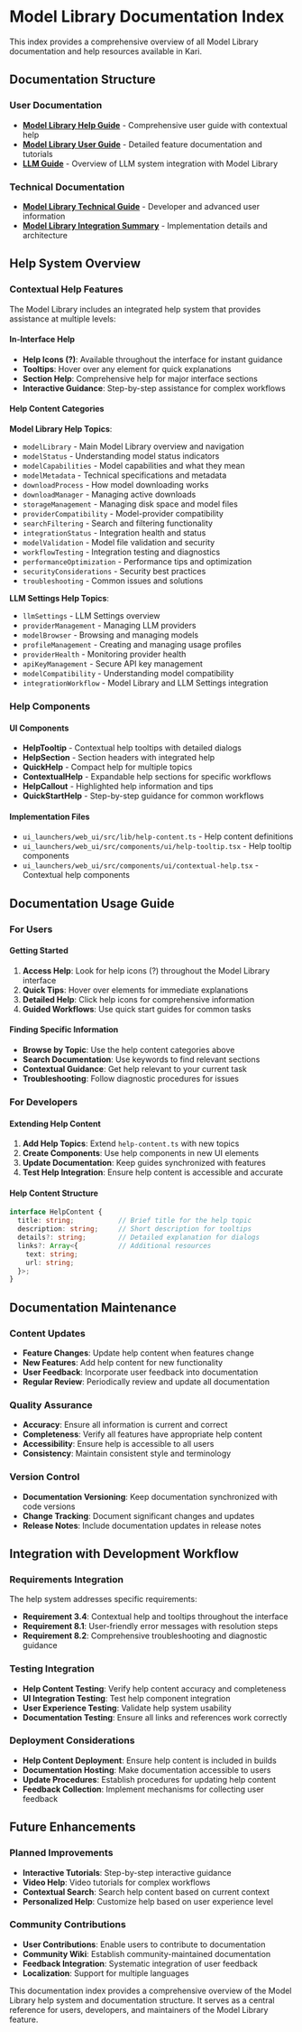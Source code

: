 # Model Library Documentation Index

This index provides a comprehensive overview of all Model Library documentation and help resources available in Kari.

## Documentation Structure

### User Documentation
- **[Model Library Help Guide](model_library_help_guide.md)** - Comprehensive user guide with contextual help
- **[Model Library User Guide](model_library_user_guide.md)** - Detailed feature documentation and tutorials
- **[LLM Guide](llm_guide.md)** - Overview of LLM system integration with Model Library

### Technical Documentation
- **[Model Library Technical Guide](model_library_technical_guide.md)** - Developer and advanced user information
- **[Model Library Integration Summary](model_library_integration_summary.md)** - Implementation details and architecture

## Help System Overview

### Contextual Help Features

The Model Library includes an integrated help system that provides assistance at multiple levels:

#### In-Interface Help
- **Help Icons (?)**: Available throughout the interface for instant guidance
- **Tooltips**: Hover over any element for quick explanations
- **Section Help**: Comprehensive help for major interface sections
- **Interactive Guidance**: Step-by-step assistance for complex workflows

#### Help Content Categories

**Model Library Help Topics**:
- `modelLibrary` - Main Model Library overview and navigation
- `modelStatus` - Understanding model status indicators
- `modelCapabilities` - Model capabilities and what they mean
- `modelMetadata` - Technical specifications and metadata
- `downloadProcess` - How model downloading works
- `downloadManager` - Managing active downloads
- `storageManagement` - Managing disk space and model files
- `providerCompatibility` - Model-provider compatibility
- `searchFiltering` - Search and filtering functionality
- `integrationStatus` - Integration health and status
- `modelValidation` - Model file validation and security
- `workflowTesting` - Integration testing and diagnostics
- `performanceOptimization` - Performance tips and optimization
- `securityConsiderations` - Security best practices
- `troubleshooting` - Common issues and solutions

**LLM Settings Help Topics**:
- `llmSettings` - LLM Settings overview
- `providerManagement` - Managing LLM providers
- `modelBrowser` - Browsing and managing models
- `profileManagement` - Creating and managing usage profiles
- `providerHealth` - Monitoring provider health
- `apiKeyManagement` - Secure API key management
- `modelCompatibility` - Understanding model compatibility
- `integrationWorkflow` - Model Library and LLM Settings integration

### Help Components

#### UI Components
- **HelpTooltip** - Contextual help tooltips with detailed dialogs
- **HelpSection** - Section headers with integrated help
- **QuickHelp** - Compact help for multiple topics
- **ContextualHelp** - Expandable help sections for specific workflows
- **HelpCallout** - Highlighted help information and tips
- **QuickStartHelp** - Step-by-step guidance for common workflows

#### Implementation Files
- `ui_launchers/web_ui/src/lib/help-content.ts` - Help content definitions
- `ui_launchers/web_ui/src/components/ui/help-tooltip.tsx` - Help tooltip components
- `ui_launchers/web_ui/src/components/ui/contextual-help.tsx` - Contextual help components

## Documentation Usage Guide

### For Users

#### Getting Started
1. **Access Help**: Look for help icons (?) throughout the Model Library interface
2. **Quick Tips**: Hover over elements for immediate explanations
3. **Detailed Help**: Click help icons for comprehensive information
4. **Guided Workflows**: Use quick start guides for common tasks

#### Finding Specific Information
- **Browse by Topic**: Use the help content categories above
- **Search Documentation**: Use keywords to find relevant sections
- **Contextual Guidance**: Get help relevant to your current task
- **Troubleshooting**: Follow diagnostic procedures for issues

### For Developers

#### Extending Help Content
1. **Add Help Topics**: Extend `help-content.ts` with new topics
2. **Create Components**: Use help components in new UI elements
3. **Update Documentation**: Keep guides synchronized with features
4. **Test Help Integration**: Ensure help content is accessible and accurate

#### Help Content Structure
```typescript
interface HelpContent {
  title: string;           // Brief title for the help topic
  description: string;     // Short description for tooltips
  details?: string;        // Detailed explanation for dialogs
  links?: Array<{          // Additional resources
    text: string;
    url: string;
  }>;
}
```

## Documentation Maintenance

### Content Updates
- **Feature Changes**: Update help content when features change
- **New Features**: Add help content for new functionality
- **User Feedback**: Incorporate user feedback into documentation
- **Regular Review**: Periodically review and update all documentation

### Quality Assurance
- **Accuracy**: Ensure all information is current and correct
- **Completeness**: Verify all features have appropriate help content
- **Accessibility**: Ensure help is accessible to all users
- **Consistency**: Maintain consistent style and terminology

### Version Control
- **Documentation Versioning**: Keep documentation synchronized with code versions
- **Change Tracking**: Document significant changes and updates
- **Release Notes**: Include documentation updates in release notes

## Integration with Development Workflow

### Requirements Integration
The help system addresses specific requirements:
- **Requirement 3.4**: Contextual help and tooltips throughout the interface
- **Requirement 8.1**: User-friendly error messages with resolution steps
- **Requirement 8.2**: Comprehensive troubleshooting and diagnostic guidance

### Testing Integration
- **Help Content Testing**: Verify help content accuracy and completeness
- **UI Integration Testing**: Test help component integration
- **User Experience Testing**: Validate help system usability
- **Documentation Testing**: Ensure all links and references work correctly

### Deployment Considerations
- **Help Content Deployment**: Ensure help content is included in builds
- **Documentation Hosting**: Make documentation accessible to users
- **Update Procedures**: Establish procedures for updating help content
- **Feedback Collection**: Implement mechanisms for collecting user feedback

## Future Enhancements

### Planned Improvements
- **Interactive Tutorials**: Step-by-step interactive guidance
- **Video Help**: Video tutorials for complex workflows
- **Contextual Search**: Search help content based on current context
- **Personalized Help**: Customize help based on user experience level

### Community Contributions
- **User Contributions**: Enable users to contribute to documentation
- **Community Wiki**: Establish community-maintained documentation
- **Feedback Integration**: Systematic integration of user feedback
- **Localization**: Support for multiple languages

This documentation index provides a comprehensive overview of the Model Library help system and documentation structure. It serves as a central reference for users, developers, and maintainers of the Model Library feature.